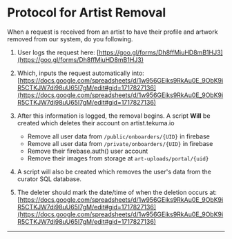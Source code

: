 # Protocol for Artist Removal
When a request is received from an artist to have their profile and artwork removed from our system, do you following.

1. User logs the request here:
[https://goo.gl/forms/Dh8ffMiuHD8mB1HJ3](https://goo.gl/forms/Dh8ffMiuHD8mB1HJ3)

2. Which, inputs the request automatically into:
[https://docs.google.com/spreadsheets/d/1w956GEiks9RkAu0E_9ObK9iR5CTKJW7di98uU65I7gM/edit#gid=1717827136](https://docs.google.com/spreadsheets/d/1w956GEiks9RkAu0E_9ObK9iR5CTKJW7di98uU65I7gM/edit#gid=1717827136)

3. After this information is logged, the removal begins. A script __Will__ be created which deletes their account on artist.tekuma.io
    - Remove all user data from `/public/onboarders/{UID}` in firebase
    - Remove all user data from `/private/onboarders/{UID}` in firebase
    - Remove their firebase.auth() user account
    - Remove their images from storage at `art-uploads/portal/{uid}`    

4. A script will also be created which removes the user's data from the curator SQL database.

5. The deleter should mark the date/time of when the deletion occurs at:
[https://docs.google.com/spreadsheets/d/1w956GEiks9RkAu0E_9ObK9iR5CTKJW7di98uU65I7gM/edit#gid=1717827136](https://docs.google.com/spreadsheets/d/1w956GEiks9RkAu0E_9ObK9iR5CTKJW7di98uU65I7gM/edit#gid=1717827136)

-------------
